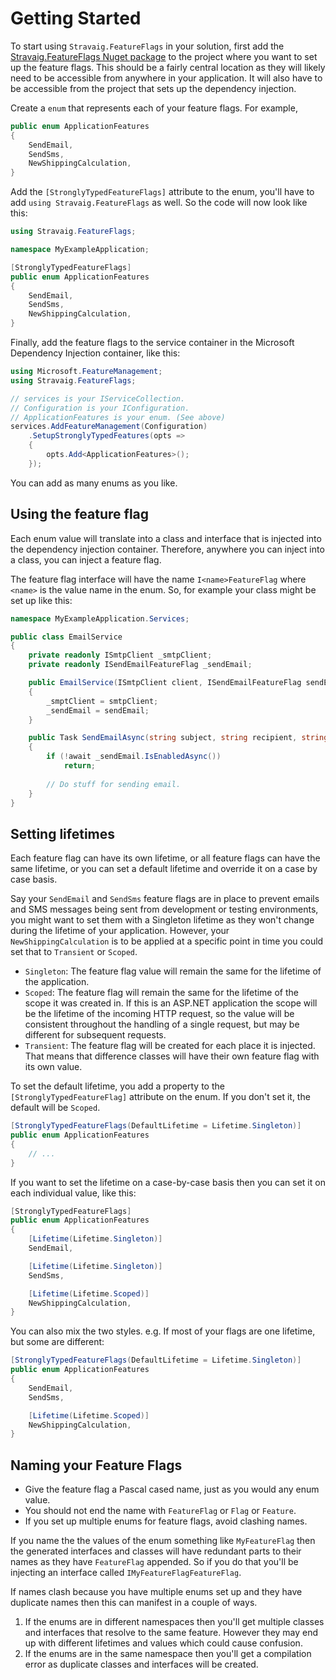 # Getting Started

To start using `Stravaig.FeatureFlags` in your solution, first add the [Stravaig.FeatureFlags Nuget package](https://www.nuget.org/packages/Stravaig.FeatureFlags) to the project where you want to set up the feature flags. This should be a fairly central location as they will likely need to be accessible from anywhere in your application. It will also have to be accessible from the project that sets up the dependency injection.

Create a `enum` that represents each of your feature flags. For example,

```csharp
public enum ApplicationFeatures
{
    SendEmail,
    SendSms,
    NewShippingCalculation,
}
```

Add the `[StronglyTypedFeatureFlags]` attribute to the enum, you'll have to add `using Stravaig.FeatureFlags` as well. So the code will now look like this:

```csharp
using Stravaig.FeatureFlags;

namespace MyExampleApplication;

[StronglyTypedFeatureFlags]
public enum ApplicationFeatures
{
    SendEmail,
    SendSms,
    NewShippingCalculation,
}
```

Finally, add the feature flags to the service container in the Microsoft Dependency Injection container, like this:

```csharp
using Microsoft.FeatureManagement;
using Stravaig.FeatureFlags;

// services is your IServiceCollection.
// Configuration is your IConfiguration.
// ApplicationFeatures is your enum. (See above)
services.AddFeatureManagement(Configuration)
    .SetupStronglyTypedFeatures(opts =>
    {
        opts.Add<ApplicationFeatures>();
    });
```

You can add as many enums as you like.

## Using the feature flag

Each enum value will translate into a class and interface that is injected into the dependency injection container. Therefore, anywhere you can inject into a class, you can inject a feature flag.

The feature flag interface will have the name `I<name>FeatureFlag` where `<name>` is the value name in the enum. So, for example your class might be set up like this:

```csharp
namespace MyExampleApplication.Services;

public class EmailService
{
    private readonly ISmtpClient _smtpClient;
    private readonly ISendEmailFeatureFlag _sendEmail;

    public EmailService(ISmtpClient client, ISendEmailFeatureFlag sendEmail)
    {
        _smptClient = smtpClient;
        _sendEmail = sendEmail;
    }

    public Task SendEmailAsync(string subject, string recipient, string body)
    {
        if (!await _sendEmail.IsEnabledAsync())
            return;
        
        // Do stuff for sending email.
    }
}
```

## Setting lifetimes

Each feature flag can have its own lifetime, or all feature flags can have the same lifetime, or you can set a default lifetime and override it on a case by case basis.

Say your `SendEmail` and `SendSms` feature flags are in place to prevent emails and SMS messages being sent from development or testing environments, you might want to set them with a Singleton lifetime as they won't change during the lifetime of your application. However, your `NewShippingCalculation` is to be applied at a specific point in time you could set that to `Transient` or `Scoped`.

* `Singleton`: The feature flag value will remain the same for the lifetime of the application.
* `Scoped`: The feature flag will remain the same for the lifetime of the scope it was created in. If this is an ASP.NET application the scope will be the lifetime of the incoming HTTP request, so the value will be consistent throughout the handling of a single request, but may be different for subsequent requests.
* `Transient`: The feature flag will be created for each place it is injected. That means that difference classes will have their own feature flag with its own value.

To set the default lifetime, you add a property to the `[StronglyTypedFeatureFlag]` attribute on the enum. If you don't set it, the default will be `Scoped`.

```csharp
[StronglyTypedFeatureFlags(DefaultLifetime = Lifetime.Singleton)]
public enum ApplicationFeatures
{
    // ...
}
```

If you want to set the lifetime on a case-by-case basis then you can set it on each individual value, like this:

```csharp
[StronglyTypedFeatureFlags]
public enum ApplicationFeatures
{
    [Lifetime(Lifetime.Singleton)]
    SendEmail,

    [Lifetime(Lifetime.Singleton)]
    SendSms,

    [Lifetime(Lifetime.Scoped)]
    NewShippingCalculation,
}
```

You can also mix the two styles. e.g. If most of your flags are one lifetime, but some are different:

```csharp
[StronglyTypedFeatureFlags(DefaultLifetime = Lifetime.Singleton)]
public enum ApplicationFeatures
{
    SendEmail,
    SendSms,

    [Lifetime(Lifetime.Scoped)]
    NewShippingCalculation,
}
```

## Naming your Feature Flags

* Give the feature flag a Pascal cased name, just as you would any enum value.
* You should not end the name with `FeatureFlag` or `Flag` or `Feature`.
* If you set up multiple enums for feature flags, avoid clashing names.

If you name the the values of the enum something like `MyFeatureFlag` then the generated interfaces and classes will have redundant parts to their names as they have `FeatureFlag` appended. So if you do that you'll be injecting an interface called `IMyFeatureFlagFeatureFlag`.

If names clash because you have multiple enums set up and they have duplicate names then this can manifest in a couple of ways.

1. If the enums are in different namespaces then you'll get multiple classes and interfaces that resolve to the same feature. However they may end up with different lifetimes and values which could cause confusion.
2. If the enums are in the same namespace then you'll get a compilation error as duplicate classes and interfaces will be created.